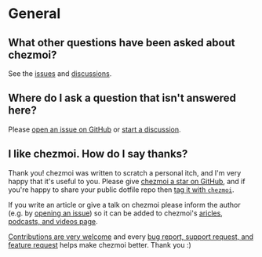# General

## What other questions have been asked about chezmoi?

See the
[issues](https://github.com/twpayne/chezmoi/issues?utf8=%E2%9C%93&q=is%3Aissue+sort%3Aupdated-desc+label%3Asupport)
and [discussions](https://github.com/twpayne/chezmoi/discussions).

## Where do I ask a question that isn't answered here?

Please [open an issue on
GitHub](https://github.com/twpayne/chezmoi/issues/new/choose) or [start a
discussion](https://github.com/twpayne/chezmoi/discussions/new).

## I like chezmoi. How do I say thanks?

Thank you! chezmoi was written to scratch a personal itch, and I'm very happy
that it's useful to you. Please give [chezmoi a star on
GitHub](https://github.com/twpayne/chezmoi/stargazers), and if you're happy to
share your public dotfile repo then [tag it with
`chezmoi`](https://github.com/topics/chezmoi?o=desc&s=updated).

If you write an article or give a talk on chezmoi please inform the author
(e.g. by [opening an
issue](https://github.com/twpayne/chezmoi/issues/new/choose)) so it can be
added to chezmoi's [aricles, podcasts, and videos page](/links/articles-podcasts-and-videos/).

[Contributions are very welcome](/developer/contributing-changes/) and every [bug report, support
request, and feature
request](https://github.com/twpayne/chezmoi/issues/new/choose) helps make
chezmoi better. Thank you :)
